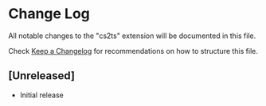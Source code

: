 # Change Log

All notable changes to the "cs2ts" extension will be documented in this file.

Check [Keep a Changelog](http://keepachangelog.com/) for recommendations on how to structure this file.

## [Unreleased]

- Initial release